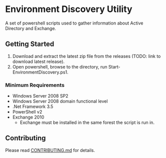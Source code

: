 # Environment Discovery Utility

A set of powershell scripts used to gather information about Active Directory and Exchange.

## Getting Started

1. Download and extract the latest zip file from the releases (TODO: link to download latest release).
2. Open powershell, browse to the directory, run Start-EnvironmentDiscovery.ps1.

### Minimum Requirements

- Windows Server 2008 SP2
- Windows Server 2008 domain functional level 
- .Net Framework 3.5
- PowerShell v2
- Exchange 2010
  - Exchange must be installed in the same forest the script is run in.
  
## Contributing

Please read [CONTRIBUTING.md](https://github.rackspace.com/MicrosoftEng/environment-discovery-utility/CONTRIBUTING.md) for details.
